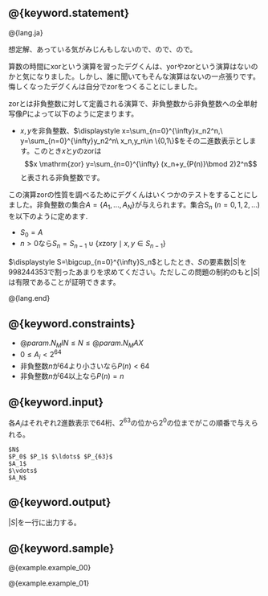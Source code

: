## @{keyword.statement}

@{lang.ja}

想定解、あっている気がみじんもしないので、ので、ので。

算数の時間にxorという演算を習ったデグくんは、yorやzorという演算はないのかと気になりました。しかし、誰に聞いてもそんな演算はないの一点張りです。悔しくなったデグくんは自分でzorをつくることにしました。

zorとは非負整数に対して定義される演算で、非負整数から非負整数への全単射写像$P$によって以下のように定まります。

- $x,y$を非負整数、$\displaystyle x=\sum_{n=0}^{\infty}x_n2^n,\ y=\sum_{n=0}^{\infty}y_n2^n\ x_n,y_n\in \{0,1\}$をその二進数表示とします。このとき$x$と$y$のzorは
$$x \mathrm{zor} y=\sum_{n=0}^{\infty} (x_n+y_{P(n)}\bmod 2)2^n$$
と表される非負整数です。

この演算zorの性質を調べるためにデグくんはいくつかのテストをすることにしました。非負整数の集合$A=\{A_1,\ldots,A_N\}$が与えられます。集合$S_n\ (n=0,1,2,\ldots)$を以下のように定めます.

- $S_0=A$
- $n>0$なら$S_n=S_{n-1}\cup \{x \mathrm{zor} y\mid x,y\in S_{n-1}\}$

$\displaystyle S=\bigcup_{n=0}^{\infty}S_n$としたとき、$S$の要素数$|S|$を$998244353$で割ったあまりを求めてください。ただしこの問題の制約のもと$|S|$は有限であることが証明できます。

@{lang.end}

## @{keyword.constraints}

- $@{param.N_MIN} \leq N \leq @{param.N_MAX}$
- $0\leq A_i\lt 2^{64}$
- 非負整数$n$が$64$より小さいなら$P(n)<64$
- 非負整数$n$が$64$以上なら$P(n)=n$

## @{keyword.input}
各$A_i$はそれぞれ2進数表示で64桁、$2^{63}$の位から$2^0$の位までがこの順番で与えられる。

```
$N$
$P_0$ $P_1$ $\ldots$ $P_{63}$
$A_1$
$\vdots$
$A_N$
```

## @{keyword.output}
$|S|$を一行に出力する。

## @{keyword.sample}

@{example.example_00}

@{example.example_01}
